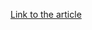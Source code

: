 [Link to the article](https://symantec-enterprise-blogs.security.com/blogs/threat-intelligence/lazarus-dream-job-chemical)
